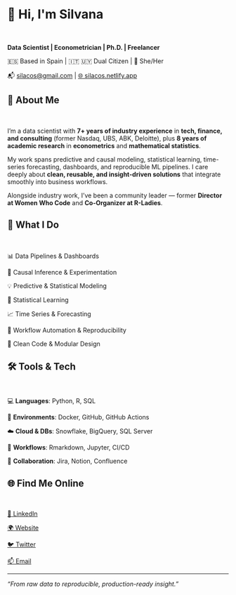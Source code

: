 # 👋 Hi, I'm Silvana

<br>

**Data Scientist | Econometrician | Ph.D. | Freelancer**

🇪🇸 Based in Spain | 🇮🇹 🇺🇾 Dual Citizen | 💬 She/Her

📬 [silacos@gmail.com](mailto:silacos@gmail.com) | [🌐 silacos.netlify.app](https://silacos.netlify.app/)

## 👩 About Me

<br>

I’m a data scientist with **7+ years of industry experience** in **tech, finance, and consulting** (former Nasdaq, UBS, ABK, Deloitte), plus **8 years of academic research** in **econometrics** and **mathematical statistics**.

My work spans predictive and causal modeling, statistical learning, time-series forecasting, dashboards, and reproducible ML pipelines. I care deeply about **clean, reusable, and insight-driven solutions** that integrate smoothly into business workflows.

Alongside industry work, I’ve been a community leader — former **Director at Women Who Code** and **Co-Organizer at R-Ladies**.

## 🧰 What I Do

<br>

📊 Data Pipelines & Dashboards

🎯 Causal Inference & Experimentation

💡 Predictive & Statistical Modeling

🧮 Statistical Learning

📈 Time Series & Forecasting

🔁 Workflow Automation & Reproducibility

🧱 Clean Code & Modular Design

## 🛠️ Tools & Tech

<br>

💻 **Languages**: Python, R, SQL

🧰 **Environments**: Docker, GitHub, GitHub Actions

☁️ **Cloud & DBs**: Snowflake, BigQuery, SQL Server

🔁 **Workflows**: Rmarkdown, Jupyter, CI/CD

🤝 **Collaboration**: Jira, Notion, Confluence

## 🌐 Find Me Online

<br>

[💼 LinkedIn](https://linkedin.com/in/silacos)

[🌍 Website](https://silacos.netlify.app/)

[🐦 Twitter](https://twitter.com/silacos)

[📫 Email](mailto:silacos@gmail.com)

---

_“From raw data to reproducible, production-ready insight.”_
